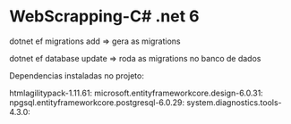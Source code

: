 # WebScrapping-C# .net 6

dotnet ef migrations add <migration-name> => gera as migrations

dotnet ef database update => roda as migrations no banco de dados

Dependencias instaladas no projeto:

htmlagilitypack-1.11.61:
microsoft.entityframeworkcore.design-6.0.31:
npgsql.entityframeworkcore.postgresql-6.0.29:
system.diagnostics.tools-4.3.0: